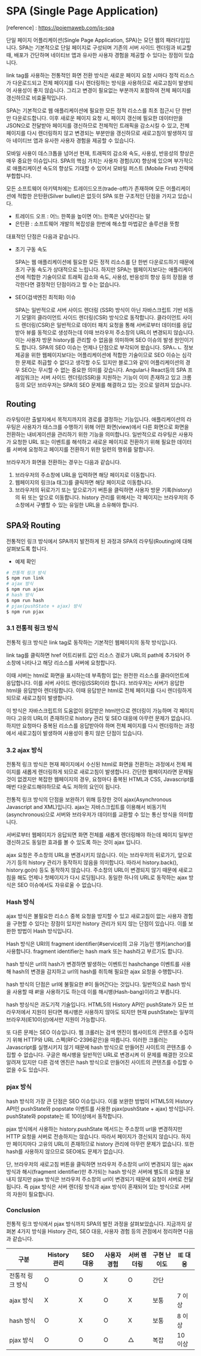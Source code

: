 # SPA (Single Page Application)

[reference] : https://poiemaweb.com/js-spa

단일 페이지 어플리케이션(Single Page Application, SPA)는 모던 웹의 패러다임입니다. SPA는 기본적으로 단일 페이지로 구성되며 기존의 서버 사이드 렌더링과 비교할 때, 배포가 간단하며 네이티브 앱과 유사한 사용자 경험을 제공할 수 있다는 장점이 있습니다.

link tag를 사용하는 전통적인 화면 전환 방식은 새로운 페이지 요청 시마다 정적 리소스가 다운로드되고 전체 페이지를 다시 렌더링하는 방식을 사용하므로 새로고침이 발생되어 사용성이 좋지 않습니다. 그리고 변경이 필요없는 부분까지 포함하여 전체 페이지를 갱신하므로 비효율적입니다.

SPA는 기본적으로 웹 애플리케이션에 필요한 모든 정적 리소스를 최초 접근시 단 한번만 다운로드합니다. 이후 새로운 페이지 요청 시, 페이지 갱신에 필요한 데이터만을 JSON으로 전달받아 페이지를 갱신하므로 전체적인 트래픽을 감소시킬 수 있고, 전체 페이지를 다시 렌더링하지 않고 변경되는 부분만을 갱신하므로 새로고침이 발생하지 않아 네이티브 앱과 유사한 사용자 경험을 제공할 수 있습니다.

모바일 사용이 데스크톱을 넘어선 현재, 트래픽의 감소와 속도, 사용성, 반응성의 향상은 매우 중요한 이슈입니다. SPA의 핵심 가치는 사용자 경험(UX) 향상에 있으며 부가적으로 애플리케이션 속도의 향상도 기대할 수 있어서 모바일 퍼스트 (Mobile First) 전략에 부합합니다.

모든 소프트웨어 아키텍처에는 트레이드오프(trade-off)가 존재하며 모든 어플리케이션에 적합한 은탄환(Silver bullet)은 없듯이 SPA 또한 구조적인 단점을 가지고 있습니다.

- 트레이드 오프 : 어느 한쪽을 높이면 어느 한쪽은 낮아진다는 말
- 은탄환 : 소프트웨어 개발의 복잡성을 한번에 해소할 마법같은 솔루션을 뜻함

대표적인 단점은 다음과 같습니다.

- 초기 구동 속도

  SPA는 웹 애플리케이션에 필요한 모든 정적 리소스를 단 한번 다운로드하기 때문에 초기 구동 속도가 상대적으로 느립니다. 하지만 SPA는 웹페이지보다는 애플리케이션에 적합한 기술이므로 트래픽 감소와 속도, 사용성, 반응성의 향상 등의 장점을 생각한다면 결정적인 단점이라고 할 수는 없습니다.

- SEO(검색엔진 최적화) 이슈

  SPA는 일반적으로 서버 사이드 렌더링 (SSR) 방식이 아닌 자바스크립트 기반 비동기 모델의 클라이언트 사이드 렌더링(CSR) 방식으로 동작합니다. 클라이언트 사이드 렌더링(CSR)은 일반적으로 데이터 패치 요청을 통해 서버로부터 데이터를 응답받아 뷰를 동적으로 생성하는데 이때 브라우저 주소창의 URL이 변경되지 않습니다. 이는 사용자 방문 history를 관리할 수 없음을 의미하며 SEO 이슈의 발생 원인이기도 합니다.
  SPA의 SEO 이슈는 언제나 단점으로 부각되어 왔습니다. SPAㄴㄴ 정보 제공을 위한 웹페이지보다는 어플리케이션에 적합한 기술이므로 SEO 이슈는 심각한 문제로 취급할 수 없다고 생각할 수도 있지만 블로그와 같이 어플리케이션의 경우 SEO는 무시할 수 없는 중요한 의미를 갖습니다. Angular나 React등의 SPA 프레임워크는 서버 사이드 렌더링(SSR)을 지원하는 기능이 이미 존재하고 있고 크롬 등의 모던 브라우저는 SPA의 SEO 문제를 해결하고 있는 것으로 알려져 있습니다.

## Routing

라우팅이란 출발지에서 목적지까지의 경로를 결정하는 기능입니다. 애플리케이션의 라우팅은 사용자가 태스크를 수행하기 위해 어떤 화면(view)에서 다른 화면으로 화면을 전환하는 내비게이션을 관리하기 위한 기능을 의미합니다. 일반적으로 라우팅은 사용자가 요청한 URL 또는 이벤트를 해석하고 새로운 페이지로 전환하기 위해 필요한 데이터를 서버에 요청하고 페이지를 전환하기 위한 일련의 행위를 말합니다.

브라우저가 화면을 전환하는 경우는 다음과 같습니다.

1. 브라우저의 주소창에 URL을 입력하면 해당 페이지로 이동합니다.
2. 웹페이지의 링크(a 태그)를 클릭하면 해당 페이지로 이동합니다.
3. 브라우저의 뒤로가기 또는 앞으로가기 버튼을 클릭하면 사용자 방문 기록(history)의 뒤 또는 앞으로 이동합니다. history 관리를 위해서는 각 페이지는 브라우저의 주소창에서 구별할 수 있는 유일한 URL을 소유해야 합니다.

## SPA와 Routing

전통적인 링크 방식에서 SPA까지 발전하게 된 과정과 SPA의 라우팅(Routing)에 대해 살펴보도록 합니다.

- 예제 확인

```bash
# 전통적 링크 방식
$ npm run link
# ajax 방식
$ npm run ajax
# hash 방식
$ npm run hash
# pjax(pushState + ajax) 방식
$ npm run pjax
```

### 3.1 전통적 링크 방식

전통적 링크 방식은 link tag로 동작하는 기본적인 웹페이지의 동작 방식입니다.

link tag를 클릭하면 href 어트리뷰트 값인 리소스 경로가 URL의 path에 추가되어 주소창에 나타나고 해당 리소스를 서버에 요청합니다.

이때 서버는 html로 화면을 표시하는데 부족함이 없는 완전한 리소스를 클라이언트에 응답합니다. 이를 서버 사이드 렌더링(SSR)이라 합니다. 브라우저는 서버가 응답한 html을 응답받아 렌더링합니다. 이때 응답받은 html로 전체 페이지를 다시 렌더링하게 되므로 새로고침이 발생합니다.

이 방식은 자바스크립트의 도움없이 응답받은 html만으로 렌더링이 가능하며 각 페이지마다 고유의 URL이 존재하므로 history 관리 및 SEO 대응에 아무런 문제가 없습니다. 하지만 요청마다 중복된 리소스를 응답받아야 하며 전체 페이지를 다시 렌더링하는 과정에서 새로고침이 발생하여 사용성이 좋지 않은 단점이 있습니다.

### 3.2 ajax 방식

전통적 링크 방식은 현재 페이지에서 수신된 html로 화면을 전환하는 과정에서 전체 페이지를 새롭게 렌더링하게 되므로 새로고침이 발생합니다. 간단한 웹페이지라면 문제될 것이 없겠지만 복잡한 웹페이지의 경우, 요청마다 중복된 HTML과 CSS, Javascript를 매번 다운로드해야하므로 속도 저하의 요인이 됩니다.

전통적 링크 방식의 단점을 보완하기 위해 등장한 것이 ajax(Asynchronous Javascript and XML)입니다. ajax는 자바스크립트를 이용해서 비동기적(asynchronous)으로 서버와 브라우저가 데이터를 교환할 수 있는 통신 방식을 의미합니다.

서버로부터 웹페이지가 응답되면 화면 전체를 새롭게 렌더링해야 하는데 페이지 일부만 갱신하고도 동일한 효과를 볼 수 있도록 하는 것이 ajax 입니다.

ajax 요청은 주소창의 URL을 변경시키지 않습니다. 이는 브라우저의 뒤로가기, 앞으로가기 등의 history 관리가 동작하지 않음을 의미합니다. 따라서 history.back(), history.go(n) 등도 동작하지 않습니다. 주소창의 URL이 변경되지 않기 때문에 새로고침을 해도 언제나 첫페이지가 다시 로딩됩니다. 동일한 하나의 URL로 동작하는 ajax 방식은 SEO 이슈에서도 자유로울 수 없습니다.

### Hash 방식

ajax 방식은 불필요한 리소스 중복 요청을 방지할 수 있고 새로고침이 없는 사용자 경험을 구현할 수 있다는 장점이 있지만 history 관리가 되지 않는 단점이 있습니다. 이를 보완한 방법이 Hash 방식입니다.

Hash 방식은 URI의 fragment identifier(#service)의 고유 기능인 앵커(anchor)를 사용합니다. fragment identifier는 hash mark 또는 hash라고 부르기도 합니다.

hash 방식은 url의 hash가 변경하면 발생하는 이벤트인 hashchange 이벤트를 사용해 hash의 변경을 감지하고 url의 hash를 취득해 필요한 ajax 요청을 수행합니다.

hash 방식의 단점은 url에 불필요한 #이 들어간다는 것입니다. 일반적으로 hash 방식을 사용할 때 #!을 사용하기도 하는데 이를 해시뱅(Hash-bang)이라고 부릅니다.

hash 방싱식은 과도기적 기술입니다. HTML5의 History API인 pushState가 모든 브라우저에서 지원이 된다면 해시뱅은 사용하지 않아도 되지만 현재 pushState는 일부의 브라우저(IE10이상)에서만 지원이 가능합니다.

또 다른 문제는 SEO 이슈입니다. 웹 크롤러는 검색 엔진이 웹사이트의 콘텐츠를 수집하기 위해 HTTP와 URL 스펙(RFC-2396같은)을 따릅니다. 이러한 크롤러는 Javascript를 실행시키지 않기 때문에 hash 방식으로 만들어진 사이트의 콘텐츠를 수집할 수 없습니다. 구글은 해시뱅을 일반적인 URL로 변경시켜 이 문제를 해결한 것으로 알려져 있지만 다른 검색 엔진은 hash 방식으로 만들어진 사이트의 콘텐츠를 수집할 수 없을 수도 있습니다.

### pjax 방식

hash 방식의 가장 큰 단점은 SEO 이슈입니다. 이를 보완한 방법이 HTML5의 History API인 pushState와 popstate 이벤트를 사용한 pjax(pushState + ajax) 방식입니다. pushState와 popstate는 IE 10이상에서 동작합니다.

pjax 방식에서 사용하는 history.pushState 메서드는 주소창의 url을 변경하지만 HTTP 요청을 서버로 전송하지는 않습니다. 따라서 페이지가 갱신되지 않습니다. 하지만 페이지마다 고유의 URL이 존재하므로 history 관리에 아무런 문제가 없습니다. 또한 hash를 사용하지 않으므로 SEO에도 문제가 없습니다.

단, 브라우저의 새로고침 버튼을 클릭하면 브라우저 주소창의 url이 변경되지 않는 ajax 방식과 해시(fragment identifier)만 추가되는 hash 방식은 서버에 별도의 요청을 보내지 않지만 pjax 방식은 브라우저 주소창의 url이 변경되기 때문에 요청이 서버로 전달됩니다. 즉 pjax 방식은 서버 렌더링 방식과 ajax 방식이 혼재되어 있는 방식으로 서버의 자원이 필요합니다.

### Conclusion

전통적 링크 방식에서 pjax 방식까지 SPA의 발전 과정을 살펴보았습니다. 지금까지 살펴본 4가지 방식을 History 관리, SEO 대응, 사용자 경험 등의 관점에서 정리하면 다음과 같습니다.

| 구분             | History 관리 | SEO 대응 | 사용자 경험 | 서버 렌더링 | 구현 난이도 | IE 대응 |
| ---------------- | ------------ | -------- | ----------- | ----------- | ----------- | ------- |
| 전통적 링크 방식 | O            | O        | X           | O           | 간단        |         |
| ajax 방식        | X            | X        | O           | X           | 보통        | 7 이상  |
| hash 방식        | O            | X        | O           | X           | 보통        | 8 이상  |
| pjax 방식        | O            | O        | O           | △           | 복잡        | 10 이상 |
